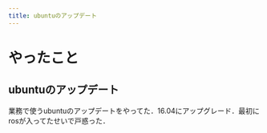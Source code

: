 ```yaml
---
title: ubuntuのアップデート
---
```


# やったこと

## ubuntuのアップデート

業務で使うubuntuのアップデートをやってた．16.04にアップグレード．最初にrosが入ってたせいで戸惑った．
